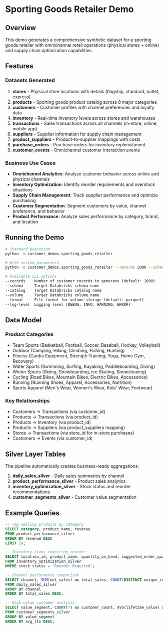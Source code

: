 # Sporting Goods Retailer Demo

## Overview
This demo generates a comprehensive synthetic dataset for a sporting goods retailer with omnichannel retail operations (physical stores + online) and supply chain optimization capabilities.

## Features

### Datasets Generated
1. **stores** - Physical store locations with details (flagship, standard, outlet, express)
2. **products** - Sporting goods product catalog across 8 major categories
3. **customers** - Customer profiles with channel preferences and loyalty data
4. **inventory** - Real-time inventory levels across stores and warehouses
5. **transactions** - Sales transactions across all channels (in-store, online, mobile app)
6. **suppliers** - Supplier information for supply chain management
7. **product_suppliers** - Product-to-supplier mappings with costs
8. **purchase_orders** - Purchase orders for inventory replenishment
9. **customer_events** - Omnichannel customer interaction events

### Business Use Cases
- **Omnichannel Analytics**: Analyze customer behavior across online and physical channels
- **Inventory Optimization**: Identify reorder requirements and overstock situations
- **Supply Chain Management**: Track supplier performance and optimize purchasing
- **Customer Segmentation**: Segment customers by value, channel preference, and behavior
- **Product Performance**: Analyze sales performance by category, brand, and location

## Running the Demo

```bash
# Standard execution
python -m customer_demos.sporting_goods_retailer

# With custom parameters
python -m customer_demos.sporting_goods_retailer --records 5000 --schema my_schema

# Available CLI options
--records    Number of customer records to generate (default: 1000)
--schema     Target Databricks schema name
--catalog    Target Databricks catalog name
--volume     Target Databricks volume name
--format     File format for volume storage (default: parquet)
--log-level  Logging level (DEBUG, INFO, WARNING, ERROR)
```

## Data Model

### Product Categories
- Team Sports (Basketball, Football, Soccer, Baseball, Hockey, Volleyball)
- Outdoor (Camping, Hiking, Climbing, Fishing, Hunting)
- Fitness (Cardio Equipment, Strength Training, Yoga, Home Gym, Recovery)
- Water Sports (Swimming, Surfing, Kayaking, Paddleboarding, Diving)
- Winter Sports (Skiing, Snowboarding, Ice Skating, Snowshoeing)
- Cycling (Road Bikes, Mountain Bikes, Electric Bikes, Accessories)
- Running (Running Shoes, Apparel, Accessories, Nutrition)
- Sports Apparel (Men's Wear, Women's Wear, Kids' Wear, Footwear)

### Key Relationships
- Customers → Transactions (via customer_id)
- Products → Transactions (via product_id)
- Products → Inventory (via product_id)
- Products → Suppliers (via product_suppliers mapping)
- Stores → Transactions (via store_id for in-store purchases)
- Customers → Events (via customer_id)

## Silver Layer Tables
The pipeline automatically creates business-ready aggregations:

1. **daily_sales_silver** - Daily sales summaries by channel
2. **product_performance_silver** - Product sales analytics
3. **inventory_optimization_silver** - Stock status and reorder recommendations
4. **customer_segments_silver** - Customer value segmentation

## Example Queries

```sql
-- Top selling products by category
SELECT category, product_name, revenue
FROM product_performance_silver
ORDER BY revenue DESC
LIMIT 20;

-- Inventory items requiring reorder
SELECT location_id, product_name, quantity_on_hand, suggested_order_quantity
FROM inventory_optimization_silver
WHERE stock_status = 'Reorder Required';

-- Channel performance comparison
SELECT channel, SUM(net_sales) as total_sales, COUNT(DISTINCT unique_customers) as customers
FROM daily_sales_silver
GROUP BY channel
ORDER BY total_sales DESC;

-- High-value customer analysis
SELECT value_segment, COUNT(*) as customer_count, AVG(lifetime_value) as avg_ltv
FROM customer_segments_silver
GROUP BY value_segment
ORDER BY avg_ltv DESC;
```